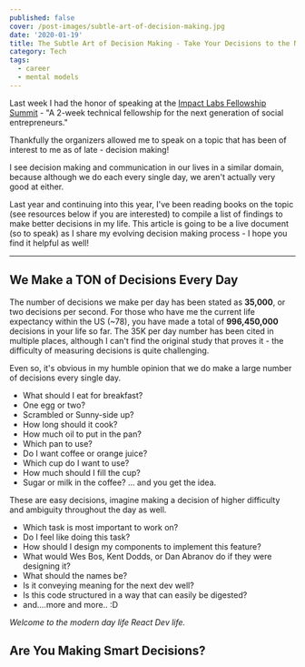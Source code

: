 ```yaml
---
published: false
cover: /post-images/subtle-art-of-decision-making.jpg
date: '2020-01-19'
title: The Subtle Art of Decision Making - Take Your Decisions to the Next Level!
category: Tech
tags:
  - career
  - mental models
---
```

Last week I had the honor of speaking at the [Impact Labs Fellowship Summit](https://www.impactlabs.io/fellowship/) - "A 2-week technical fellowship for the next generation of social entrepreneurs."

Thankfully the organizers allowed me to speak on a topic that has been of interest to me as of late - decision making!

I see decision making and communication in our lives in a similar domain, because although we do each every single day, we aren't actually very good at either. 

Last year and continuing into this year, I've been reading books on the topic (see resources below if you are interested) to compile a list of findings to make better decisions in my life. This article is going to be a live document (so to speak) as I share my evolving decision making process - I hope you find it helpful as well!

---

## We Make a TON of Decisions Every Day

The number of decisions we make per day has been stated as **35,000**, or two decisions per second. For those who have me the current life expectancy within the US (~78), you have made a total of **996,450,000** decisions in your life so far. The 35K per day number has been cited in multiple places, although I can't find the original study that proves it - the difficulty of measuring decisions is quite challenging.

Even so, it's obvious in my humble opinion that we do make a large number of decisions every single day.
- What should I eat for breakfast?
- One egg or two?
- Scrambled or Sunny-side up?
- How long should it cook? 
- How much oil to put in the pan?
- Which pan to use?
- Do I want coffee or orange juice?
- Which cup do I want to use?
- How much should I fill the cup?
- Sugar or milk in the coffee?
...
and you get the idea.

These are easy decisions, imagine making a decision of higher difficulty and ambiguity throughout the day as well. 

- Which task is most important to work on?
- Do I feel like doing this task?
- How should I design my components to implement this feature?
- What would Wes Bos, Kent Dodds, or Dan Abranov do if they were designing it?
- What should the names be?
- Is it conveying meaning for the next dev well?
- Is this code structured in a way that can easily be digested?
- and....more and more.. :D

*Welcome to the modern day life React Dev life.*

## Are You Making Smart Decisions?



